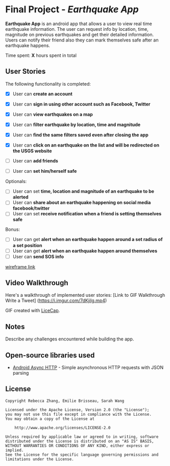 # Final Project - *Earthquake App*

**Earthquake App** is an android app that allows a user to view real time earthquake information. The user can request info by location, time, magnitude on previous earthquakes and get their detailed information. 
Users can notify their friend also they can mark themselves safe after an earthquake happens.

Time spent: **X** hours spent in total

## User Stories

The following functionality is completed:

* [x] User can **create an account**
* [x] User can **sign in using other account such as Facebook, Twitter**
* [X] User can **view earthquakes on a map**
* [X] User can **filter earthquake by location, time and magnitude**
 * [X] User can **find the same filters saved even after closing the app**
* [X] User can **click on an earthquake on the list and will be redirected on the USGS website**
* [ ] User can **add friends**
* [ ] User can **set him/herself safe**
  
  
Optionals:
* [ ] User can set **time, location and magnitude of an earthquake to be alerted**
* [ ] User can **share about an earthquake happening on social media facebook/twitter**
* [ ] User can set **receive notification when a friend is setting themselves safe**

Bonus:
* [ ] User can get **alert when an earthquake happen around a set radius of a set position**
* [ ] User can get **alert when an earthquake happen around themselves**
* [ ] User can **send SOS info**

[wireframe link](https://www.fluidui.com/editor/live/)

## Video Walkthrough

Here's a walkthrough of implemented user stories:
[Link to GIF Walkthrough Write a Tweet] (https://i.imgur.com/7dKjiIg.mp4)

GIF created with [LiceCap](http://www.cockos.com/licecap/).

## Notes

Describe any challenges encountered while building the app.

## Open-source libraries used

- [Android Async HTTP](https://github.com/loopj/android-async-http) - Simple asynchronous HTTP requests with JSON parsing

## License

    Copyright Rebecca Zhang, Emilie Brisseau, Sarah Wang

    Licensed under the Apache License, Version 2.0 (the "License");
    you may not use this file except in compliance with the License.
    You may obtain a copy of the License at

        http://www.apache.org/licenses/LICENSE-2.0

    Unless required by applicable law or agreed to in writing, software
    distributed under the License is distributed on an "AS IS" BASIS,
    WITHOUT WARRANTIES OR CONDITIONS OF ANY KIND, either express or implied.
    See the License for the specific language governing permissions and
    limitations under the License.
